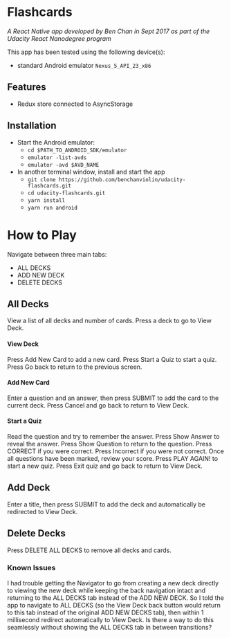 # Flashcards
_A React Native app developed by Ben Chan in Sept 2017 as part of the Udacity React Nanodegree program_

This app has been tested using the following device(s):
* standard Android emulator `Nexus_5_API_23_x86`

## Features
* Redux store connected to AsyncStorage

## Installation
* Start the Android emulator:
    - `cd $PATH_TO_ANDROID_SDK/emulator`
    - `emulator -list-avds`
    - `emulator -avd $AVD_NAME`
* In another terminal window, install and start the app
    - `git clone https://github.com/benchanviolin/udacity-flashcards.git`
    - `cd udacity-flashcards.git`
    - `yarn install`
    - `yarn run android`

# How to Play
Navigate between three main tabs:
* ALL DECKS
* ADD NEW DECK
* DELETE DECKS

## All Decks
View a list of all decks and number of cards.
Press a deck to go to View Deck.

#### View Deck
Press Add New Card to add a new card.
Press Start a Quiz to start a quiz.
Press Go back to return to the previous screen.

#### Add New Card
Enter a question and an answer, then press SUBMIT to add the card to the current deck.
Press Cancel and go back to return to View Deck.

#### Start a Quiz
Read the question and try to remember the answer.
Press Show Answer to reveal the answer.  Press Show Question to return to the question.
Press CORRECT if you were correct.
Press Incorrect if you were not correct.
Once all questions have been marked, review your score.  Press PLAY AGAIN! to start a new quiz.  Press Exit quiz and go back to return to View Deck.

## Add Deck
Enter a title, then press SUBMIT to add the deck and automatically be redirected to View Deck.

## Delete Decks
Press DELETE ALL DECKS to remove all decks and cards.

### Known Issues
I had trouble getting the Navigator to go from creating a new deck directly to viewing the new deck while keeping the back navigation intact and returning to the ALL DECKS tab instead of the ADD NEW DECK.  So I told the app to navigate to ALL DECKS (so the View Deck back button would return to this tab instead of the original ADD NEW DECKS tab), then within 1 millisecond redirect automatically to View Deck.  Is there a way to do this seamlessly without showing the ALL DECKS tab in between transitions?
